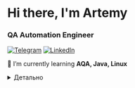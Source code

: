 # Hi there, I'm Artemy
 
### QA Automation Engineer
[![Telegram](https://img.shields.io/badge/@ArtemyBorovik-26A5E4?style=flat&logo=telegram&logoColor=white)](https://t.me/ArtemyBorovik)
</a>
<a href="https://www.linkedin.com/in/%D0%B0%D1%80%D1%82%D0%B5%D0%BC%D0%B8%D0%B9-%D0%B1%D0%BE%D1%80%D0%BE%D0%B2%D0%B8%D0%BA-755a93215/" target="_blank"><img alt="LinkedIn" src="https://img.shields.io/badge/-LinkedIn-0077B5?style=flat-square&logo=Linkedin&logoColor=white"></a>

🌱 I’m currently learning **AQA, Java, Linux**

<details>
<summary>Детально</summary>
<p align="left">
    <img alt = "GitHub Stats" src="https://github-readme-stats.vercel.app/api?username=Artemy-jzs-161&show_icons=true&hide=issues&icon_color=000000&hide_border=true&title_color=5391FE&text_color=555">
    <br>
    <img alt = "Top Language" src="https://github-readme-stats.vercel.app/api/top-langs/?username=Artemy-jzs-161&hide=html,&hide_border=true&title_color=5391FE&text_color=555"
</p>

<p align="left">
<summary>Технологии</summary>
<summary>Code</summary>
<img width="6%" title="Java" src="images/java.svg">
<img width="6%" title="Selenide" src="images/Selenide.png">
<img width="6%" title="Gradle" src="images/gradle-original.svg">
<img width="6%" title="JUnit5" src="images/junit-original-wordmark.svg">
<img width="6%" title="Rest Assured" src="images/restassured.png">
<img width="6%" title="Appium" src="images/appium-svgrepo-com.svg">
<summary>Infrastructure</summary>
<img width="5%" title="Allure TestOps" src="images/AllureTestOps.png">
<img width="6%" title="Selenoid" src="images/Selenoid.png">
<img width="6%" title="Jenkins" src="images/jenkins-original.svg">
<img width="6%" title="Github" src="images/github-original-wordmark.svg">
<img width="6%" title="Browserstack" src="images/browserstack.svg">
<img width="6%" title="Docker" src="images/docker.svg">
<summary>Tests visualization</summary>
<img width="6%" title="Allure Report" src="images/Allure_Report.png">
<img width="5%" title="Allure TestOps" src="images/AllureTestOps.png">
<img width="5%" title="Jira" src="images/jira-original-wordmark.svg">
<img width="6%" title="Jenkins" src="images/jenkins-original.svg">
<summary>Tests notifications</summary>
<img width="6%" title="Email" src="images/gmail.svg">
<img width="5%" title="Telegram" src="images/telegram.svg">
<summary>Workflow</summary>
<img width="5%" title="Jira" src="images/jira-original-wordmark.svg">
<img width="6%" title="Allure Report" src="images/Allure_Report.png">
</p>

### Проекты

-
-
-



</details>
